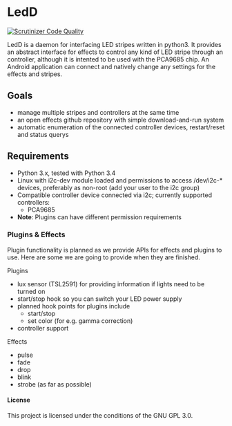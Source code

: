 # LedD

[![Scrutinizer Code Quality](https://scrutinizer-ci.com/g/LED-Freaks/LedD/badges/quality-score.png?b=master)](https://scrutinizer-ci.com/g/LED-Freaks/LedD/?branch=master)

LedD is a daemon for interfacing LED stripes written in python3. It provides an abstract interface for effects to control any kind of LED stripe through an controller, although it is intented to be used with the PCA9685 chip. An Android application can connect and natively change any settings for the effects and stripes.

## Goals

- manage multiple stripes and controllers at the same time
- an open effects github repository with simple download-and-run system
- automatic enumeration of the connected controller devices, restart/reset and status querys

## Requirements

- Python 3.x, tested with Python 3.4
- Linux with i2c-dev module loaded and permissions to access /dev/i2c-* devices, preferably as non-root (add your user to the i2c group)
- Compatible controller device connected via i2c; currently supported controllers:
    - PCA9685
- __Note__: Plugins can have different permission requirements

### Plugins & Effects

Plugin functionality is planned as we provide APIs for effects and plugins to use. Here are some we are going to provide when they are finished.

Plugins
- lux sensor (TSL2591) for providing information if lights need to be turned on
- start/stop hook so you can switch your LED power supply
- planned hook points for plugins include
    - start/stop
    - set color (for e.g. gamma correction)
- controller support

Effects
- pulse
- fade
- drop
- blink
- strobe (as far as possible)
    
#### License

This project is licensed under the conditions of the GNU GPL 3.0.
